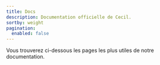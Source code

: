 ```yaml
---
title: Docs
description: Documentation officielle de Cecil.
sortby: weight
pagination:
  enabled: false
---
```

Vous trouverez ci-dessous les pages les plus utiles de notre documentation.
